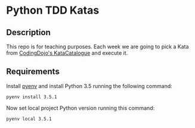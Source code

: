 # Python TDD Katas

## Description
This repo is for teaching purposes.
Each week we are going to pick a Kata from [CodingDojo's KataCatalogue](http://codingdojo.org/cgi-bin/index.pl?KataCatalogue) and execute it.

## Requirements

Install [pyenv](https://github.com/yyuu/pyenv) and install Python 3.5 running the following command:
```
pyenv install 3.5.1
```
Now set local project Python version running this command:
```
pyenv local 3.5.1
```